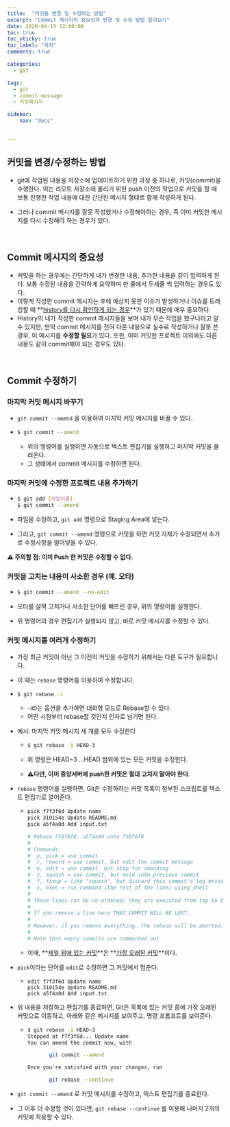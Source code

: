 ```yaml
---
title:  "커밋을 변경 및 수정하는 방법"
excerpt: "Commit 메시지의 중요성과 변경 및 수정 방법 알아보기"
date: 2020-04-15 12:00:00 
toc: true
toc_sticky: true
toc_label: "목차"
comments: true

categories:
  - git

tags:
  - git
  - commit message
  - 커밋메시지

sidebar:
​    nav: "docs"


---
```


## 커밋을 변경/수정하는 방법

- git에 작업된 내용을 저장소에 업데이트하기 위한 과정 중 하나로, 커밋(commit)을 수행한다. 이는 리모트 저장소에 올리기 위한 push 이전의 작업으로 커밋을 할 때 보통 진행한 작업 내용에 대한 간단한 메시지 형태로 함께 작성하게 된다.

- 그러나 commit 메시지를 잘못 작성했거나 수정해야하는 경우, 즉 이미 커밋한 메시지를 다시 수정해야 하는 경우가 있다.

<br>

## Commit 메시지의 중요성

- 커밋을 하는 경우에는 간단하게 내가 변경한 내용, 추가한 내용을 같이 입력하게 된다. 보통 수정된 내용을 간략하게 요약하며 한 줄에서 두세줄 씩 입력하는 경우도 있다.
- 이렇게 작성한 commit 메시지는 후에 예상치 못한 이슈가 발생하거나 이슈를 트래킹할 때 **<u>history를 다시 확인하게 되는 경우</u>**가 있기 때문에 매우 중요하다.
- History의 내가 작성한 commit 메시지들을 보며 내가 무슨 작업을 했구나라고 알 수 있지만, 만약 commit 메시지를 전혀 다른 내용으로 실수로 작성하거나 잘못 쓴 경우, 이 메시지를 **수정할 필요**가 있다. 또한, 이미 커밋한 프로젝트 이외에도 다른 내용도 같이  commit해야 되는 경우도 있다.

<br>

## Commit 수정하기

### 마지막 커밋 메시지 바꾸기

- `git commit --amend` 을 이용하여 마지막 커밋 메시지를 바꿀 수 있다.

- ```bash
  $ git commit --amend
  ```

  - 위의 명령어를 실행하면 자동으로 텍스트 편집기를 실행하고 마지막 커밋을 불러온다.
  - 그 상태에서 commit 메시지를 수정하면 된다.



### 마지막 커밋에 수정한 프로젝트 내용 추가하기

- ```bash
  $ git add [파일이름]
  $ git commit --amend
  ```

- 파일을 수정하고, `git add` 명령으로 Staging Area에 넣는다.
- 그리고,  `git commit --amend` 명령으로 커밋을 하면 커밋 자체가 수정되면서 추가로 수정사항을 밀어넣을 수 있다.



**⚠︎ 주의할 점: 이미 Push 한 커밋은 수정할 수 없다.**



### 커밋을 고치는 내용이 사소한 경우 (예. 오타)

- ```bash
  $ git commit --amend --no-edit
  ```

- 오타를 살짝 고치거나 사소한 단어를 빠뜨린 경우, 위의 명령어를 실행한다.

- 위 명령어의 경우 편집기가 실행되지 않고, 바로 커밋 메시지를 수정할 수 있다.



### 커밋 메시지를 여러개 수정하기

- 가장 최근 커밋이 아닌 그 이전의 커밋을 수정하기 위해서는 다른 도구가 필요합니다. 

- 이 때는 `rebase` 명령어를 이용하여 수정합니다.

- ```bash
  $ git rebase -i
  ```

  - -i라는 옵션을 추가하면 대화형 모드로 Rebase할 수 있다.
  - 어떤 시점부터 rebase할 것인지 인자로 넘기면 된다.

- 예시: 마지막 커밋 메시지 세 걔를 모두 수정한다

  - ```bash
    $ git rebase -i HEAD-3
    ```

  - 위 명령은 HEAD~3 ...HEAD 범위에 있는 모든 커밋을 수정한다.

  - ⚠︎**다만, 이미 중앙서버에 push한 커밋은 절대 고치지 말아야 한다**.

- `rebase` 명령어를 실행하면, Git은 수정하려는 커밋 목록이 첨부된 스크립트를 텍스트 편집기로 열어준다.

  - ```bash
    pick f7f3f6d Update name
    pick 310154e Update README.md
    pick a5f4a0d Add input.txt
    
    # Rebase 710f0f8..a5f4a0d onto 710f0f8
    #
    # Commands:
    #  p, pick = use commit
    #  r, reword = use commit, but edit the commit message
    #  e, edit = use commit, but stop for amending
    #  s, squash = use commit, but meld into previous commit
    #  f, fixup = like "squash", but discard this commit's log message
    #  x, exec = run command (the rest of the line) using shell
    #
    # These lines can be re-ordered; they are executed from top to bottom.
    #
    # If you remove a line here THAT COMMIT WILL BE LOST.
    #
    # However, if you remove everything, the rebase will be aborted.
    #
    # Note that empty commits are commented out
    ```

  - 이때, **<u>제일 위에 있는 커밋</u>**은 **<u>가장 오래된 커밋</u>**이다.

- `pick`이라는 단어를 `edit`로 수정하면 그 커밋에서 멈춘다.

  - ```
    edit f7f3f6d Update name
    pick 310154e Update README.md
    pick a5f4a0d Add input.txt
    ```

- 위 내용을 저장하고 편집기를 종료하면, Git은 목록에 있는 커밋 중에 가장 오래된 커밋으로 이동하고, 아래와 같은 메시지를 보여주고, 명령 프롬프트를 보여준다.

  - ```bash
    $ git rebase -i HEAD~3
    Stopped at f7f3f6d... Update name
    You can amend the commit now, with
    
           git commit --amend
    
    Once you’re satisfied with your changes, run
    
           git rebase --continue
    ```

- `git commit --amend` 로 커밋 메시지를 수정하고, 텍스트 편집기를 종료한다.

- 그 이후 더 수정할 것이 있다면, `git rebase --continue` 를 이용해 나머지 2개의 커밋에 적용할 수 있다.







